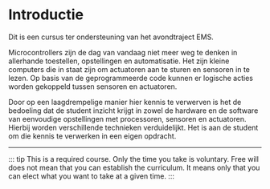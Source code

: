 # Introductie

Dit is een cursus ter ondersteuning van het avondtraject EMS. 

Microcontrollers zijn de dag van vandaag niet meer weg te denken in allerhande toestellen, opstellingen en automatisatie. Het zijn kleine computers die in staat zijn om actuatoren aan te sturen en sensoren in te lezen. Op basis van de geprogrammeerde code kunnen er logische acties worden gekoppeld tussen sensoren en actuatoren.

Door op een laagdrempelige manier hier kennis te verwerven is het de bedoeling dat de student inzicht krijgt in zowel de hardware en de software van eenvoudige opstellingen met processoren, sensoren en actuatoren. Hierbij worden verschillende technieken verduidelijkt. Het is aan de student om die kennis te verwerken in een eigen opdracht. 
<hr>


::: tip
This is a required course. Only the time you take is voluntary. Free will does not mean that you can establish the curriculum. It means only that you can elect what you want to take at a given time. 
:::

